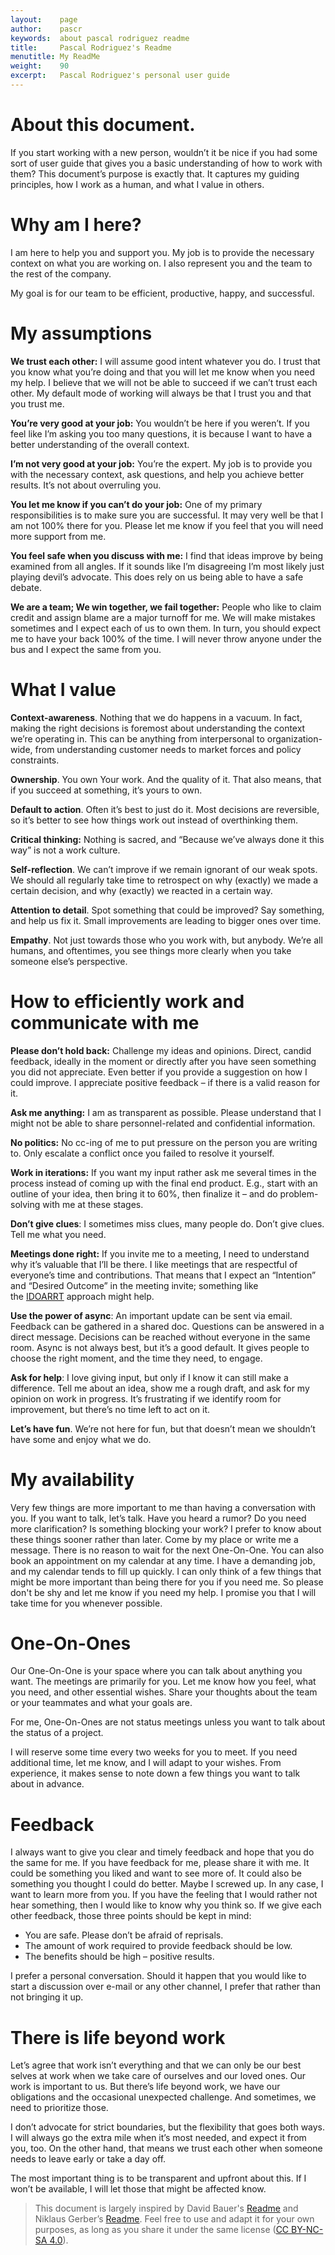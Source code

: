 ```yaml
---
layout:    page
author:    pascr
keywords:  about pascal rodriguez readme
title:     Pascal Rodriguez's Readme
menutitle: My ReadMe
weight:    90
excerpt:   Pascal Rodriguez's personal user guide
---
```


# About this document.

If you start working with a new person, wouldn’t it be nice if you had some sort of user guide that gives you a basic understanding of how to work with them? This document’s purpose is exactly that. It captures my guiding principles, how I work as a human, and what I value in others.

# Why am I here?

I am here to help you and support you. My job is to provide the necessary context on what you are working on. I also represent you and the team to the rest of the company. 

My goal is for our team to be efficient, productive, happy, and successful.

# My assumptions

**We trust each other:** I will assume good intent whatever you do. I trust that you know what you’re doing and that you will let me know when you need my help. I believe that we will not be able to succeed if we can’t trust each other. My default mode of working will always be that I trust you and that you trust me.

**You’re very good at your job:** You wouldn’t be here if you weren’t. If you feel like I’m asking you too many questions, it is because I want to have a better understanding of the overall context.

**I’m not very good at your job:** You’re the expert. My job is to provide you with the necessary context, ask questions, and help you achieve better results. It’s not about overruling you.

**You let me know if you can’t do your job:** One of my primary responsibilities is to make sure you are successful. It may very well be that I am not 100% there for you. Please let me know if you feel that you will need more support from me.

**You feel safe when you discuss with me:** I find that ideas improve by being examined from all angles. If it sounds like I’m disagreeing I’m most likely just playing devil’s advocate. This does rely on us being able to have a safe debate.

**We are a team; We win together, we fail together:** People who like to claim credit and assign blame are a major turnoff for me. We will make mistakes sometimes and I expect each of us to own them. In turn, you should expect me to have your back 100% of the time. I will never throw anyone under the bus and I expect the same from you.

# What I value

**Context-awareness**. Nothing that we do happens in a vacuum. In fact, making the right decisions is foremost about understanding the context we’re operating in. This can be anything from interpersonal to organization-wide, from understanding customer needs to market forces and policy constraints.

**Ownership**. You own Your work. And the quality of it. That also means, that if you succeed at something, it’s yours to own.

**Default to action**. Often it’s best to just do it. Most decisions are reversible, so it’s better to see how things work out instead of overthinking them.

**Critical thinking:** Nothing is sacred, and “Because we’ve always done it this way” is not a work culture.

**Self-reflection**. We can’t improve if we remain ignorant of our weak spots. We should all regularly take time to retrospect on why (exactly) we made a certain decision, and why (exactly) we reacted in a certain way.

**Attention to detail**. Spot something that could be improved? Say something, and help us fix it. Small improvements are leading to bigger ones over time.

**Empathy**. Not just towards those who you work with, but anybody. We’re all humans, and oftentimes, you see things more clearly when you take someone else’s perspective.

# How to efficiently work and communicate with me

**Please don’t hold back:** Challenge my ideas and opinions. Direct, candid feedback, ideally in the moment or directly after you have seen something you did not appreciate. Even better if you provide a suggestion on how I could improve. I appreciate positive feedback – if there is a valid reason for it.

**Ask me anything:** I am as transparent as possible. Please understand that I might not be able to share personnel-related and confidential information.

**No politics:** No cc-ing of me to put pressure on the person you are writing to. Only escalate a conflict once you failed to resolve it yourself.

**Work in iterations:** If you want my input rather ask me several times in the process instead of coming up with the final end product. E.g., start with an outline of your idea, then bring it to 60%, then finalize it – and do problem-solving with me at these stages.

**Don’t give clues**: I sometimes miss clues, many people do. Don’t give clues. Tell me what you need.

**Meetings done right:** If you invite me to a meeting, I need to understand why it’s valuable that I’ll be there. I like meetings that are respectful of everyone’s time and contributions. That means that I expect an “Intention” and “Desired Outcome” in the meeting invite; something like the [IDOARRT](https://www.evernote.com/shard/s24/sh/7b2901bd-7ee8-048d-c205-11deb7da186f/9c2bf24d904a73e39fe5d7282d9c2e8e) approach might help. 

**Use the power of async**: An important update can be sent via email. Feedback can be gathered in a shared doc. Questions can be answered in a direct message. Decisions can be reached without everyone in the same room. Async is not always best, but it’s a good default. It gives people to choose the right moment, and the time they need, to engage.

**Ask for help**: I love giving input, but only if I know it can still make a difference. Tell me about an idea, show me a rough draft, and ask for my opinion on work in progress. It’s frustrating if we identify room for improvement, but there’s no time left to act on it.

**Let’s have fun**. We’re not here for fun, but that doesn’t mean we shouldn’t have some and enjoy what we do.

# My availability

Very few things are more important to me than having a conversation with you. If you want to talk, let’s talk. Have you heard a rumor? Do you need more clarification? Is something blocking your work? I prefer to know about these things sooner rather than later. Come by my place or write me a message. There is no reason to wait for the next One-On-One. You can also book an appointment on my calendar at any time. I have a demanding job, and my calendar tends to fill up quickly. I can only think of a few things that might be more important than being there for you if you need me. So please don't be shy and let me know if you need my help. I promise you that I will take time for you whenever possible.

# One-On-Ones

Our One-On-One is your space where you can talk about anything you want. The meetings are primarily for you. Let me know how you feel, what you need, and other essential wishes. Share your thoughts about the team or your teammates and what your goals are. 

For me, One-On-Ones are not status meetings unless you want to talk about the status of a project.

I will reserve some time every two weeks for you to meet. If you need additional time, let me know, and I will adapt to your wishes. From experience, it makes sense to note down a few things you want to talk about in advance.

# Feedback

I always want to give you clear and timely feedback and hope that you do the same for me. If you have feedback for me, please share it with me. It could be something you liked and want to see more of. It could also be something you thought I could do better. Maybe I screwed up. In any case, I want to learn more from you. If you have the feeling that I would rather not hear something, then I would like to know why you think so. If we give each other feedback, those three points should be kept in mind:

- You are safe. Please don’t be afraid of reprisals.
- The amount of work required to provide feedback should be low.
- The benefits should be high – positive results.

I prefer a personal conversation. Should it happen that you would like to start a discussion over e-mail or any other channel, I prefer that rather than not bringing it up.

# There is life beyond work

Let’s agree that work isn’t everything and that we can only be our best selves at work when we take care of ourselves and our loved ones. Our work is important to us. But there’s life beyond work, we have our obligations and the occasional unexpected challenge. And sometimes, we need to prioritize those.

I don’t advocate for strict boundaries, but the flexibility that goes both ways. I will always go the extra mile when it’s most needed, and expect it from you, too. On the other hand, that means we trust each other when someone needs to leave early or take a day off.

The most important thing is to be transparent and upfront about this. If I won’t be available, I will let those that might be affected know.


> This document is largely inspired by David Bauer's [Readme](https://www.davidbauer.ch/readme/) and Niklaus Gerber’s [Readme](https://niklausgerber.com/readme). Feel free to use and adapt it for your own purposes, as long as you share it under the same license ([CC BY-NC-SA 4.0](https://creativecommons.org/licenses/by-nc-sa/4.0/)).
